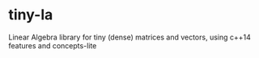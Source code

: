 # tiny-la
Linear Algebra library for tiny (dense) matrices and vectors, using c++14 features and concepts-lite
